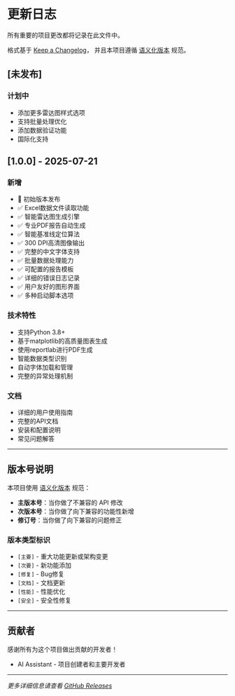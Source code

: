 # 更新日志

所有重要的项目更改都将记录在此文件中。

格式基于 [Keep a Changelog](https://keepachangelog.com/zh-CN/1.0.0/)，
并且本项目遵循 [语义化版本](https://semver.org/lang/zh-CN/) 规范。

## [未发布]

### 计划中
- 添加更多雷达图样式选项
- 支持批量处理优化
- 添加数据验证功能
- 国际化支持

## [1.0.0] - 2025-07-21

### 新增
- 🎉 初始版本发布
- ✅ Excel数据文件读取功能
- ✅ 智能雷达图生成引擎
- ✅ 专业PDF报告自动生成
- ✅ 智能基准线定位算法
- ✅ 300 DPI高清图像输出
- ✅ 完整的中文字体支持
- ✅ 批量数据处理能力
- ✅ 可配置的报告模板
- ✅ 详细的错误日志记录
- ✅ 用户友好的图形界面
- ✅ 多种启动脚本选项

### 技术特性
- 支持Python 3.8+
- 基于matplotlib的高质量图表生成
- 使用reportlab进行PDF生成
- 智能数据类型识别
- 自动字体加载和管理
- 完整的异常处理机制

### 文档
- 详细的用户使用指南
- 完整的API文档
- 安装和配置说明
- 常见问题解答

---

## 版本号说明

本项目使用 [语义化版本](https://semver.org/lang/zh-CN/) 规范：

- **主版本号**：当你做了不兼容的 API 修改
- **次版本号**：当你做了向下兼容的功能性新增
- **修订号**：当你做了向下兼容的问题修正

### 版本类型标识

- `[主要]` - 重大功能更新或架构变更
- `[次要]` - 新功能添加
- `[修复]` - Bug修复
- `[文档]` - 文档更新
- `[性能]` - 性能优化
- `[安全]` - 安全性修复

---

## 贡献者

感谢所有为这个项目做出贡献的开发者！

- AI Assistant - 项目创建者和主要开发者

---

*更多详细信息请查看 [GitHub Releases](https://github.com/your-username/psychological-test-report-generator/releases)*